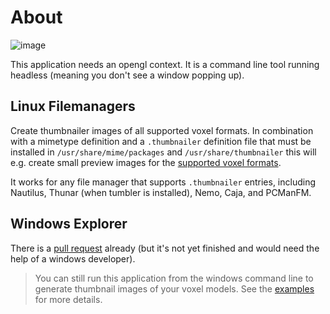 # About

![image](https://raw.githubusercontent.com/wiki/mgerhardy/engine/images/thumbnailer.jpg)

This application needs an opengl context. It is a command line tool running headless (meaning you don't see a window popping up).

## Linux Filemanagers

Create thumbnailer images of all supported voxel formats. In combination with a mimetype definition and a `.thumbnailer` definition file
that must be installed in `/usr/share/mime/packages` and `/usr/share/thumbnailer` this will e.g. create small preview images for the [supported voxel formats](../Formats.md).

It works for any file manager that supports `.thumbnailer` entries, including Nautilus, Thunar (when tumbler is installed), Nemo, Caja,
and PCManFM.

## Windows Explorer

There is a [pull request](https://github.com/mgerhardy/engine/pull/92>) already (but it's not yet finished and would need the help of a windows developer).

> You can still run this application from the windows command line to generate thumbnail images of your voxel models. See the [examples](Examples.md) for more details.
